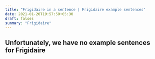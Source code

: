 ```yaml
---
title: "Frigidaire in a sentence | Frigidaire example sentences"
date: 2021-01-20T19:57:50+05:30
draft: falses
summary: "Frigidaire"
---
```

## Unfortunately, we have no example sentences for Frigidaire                 
